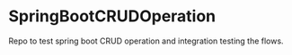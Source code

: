 # SpringBootCRUDOperation
Repo to test spring boot CRUD operation and integration testing the flows.
